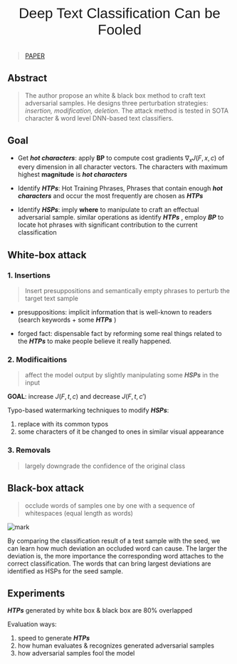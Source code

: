 <center> <font face="arial", size=6>Deep Text Classification Can be Fooled</font></center><br>

> [PAPER](https://arxiv.org/abs/1704.08006)

## Abstract

> The author propose an white & black box method to craft text adversarial samples. He designs three perturbation strategies: *insertion, modification, deletion*. The attack method is tested in SOTA character & word level DNN-based text classifiers.

## Goal

- Get ***hot characters***: apply **BP** to compute cost gradients  $\nabla_xJ(F,x,c)$ of every dimension in all character vectors. The characters with maximum highest **magnitude** is ***hot characters***
-  Identify ***HTPs***: Hot Training Phrases, Phrases that contain enough ***hot characters*** and occur the most frequently are chosen as ***HTPs***

- Identify ***HSPs***:  imply **where** to manipulate to craft an effectual adversarial sample. similar operations as identify ***HTPs*** , employ ***BP*** to locate hot phrases with significant contribution to the current classification

## White-box attack

### 1. Insertions

> Insert presuppositions and semantically empty phrases to perturb the target text sample

- presuppositions: implicit information that is well-known to readers (search keywords + some ***HTPs*** )

- forged fact: dispensable fact by reforming some real things related to the ***HTPs*** to make people believe it really happened.

### 2. Modificaitions

> affect the model output by slightly manipulating some ***HSPs*** in the input

**GOAL**: increase $J(F,t,c)$ and decrease $J(F,t,c')$

Typo-based watermarking techniques to modify ***HSPs***: 

1. replace with its common typos
2. some characters of it be changed to ones in similar visual appearance

### 3. Removals

> largely downgrade the confidence of the original class

## Black-box attack

> occlude words of samples one by one with a sequence of whitespaces (equal length as words)

![mark](http://pv4mhwy11.bkt.clouddn.com/occlude.png)



By comparing the classification result of a test sample with the seed, we can learn how much deviation an occluded word can cause. The larger the deviation is, the more importance the corresponding word attaches to the correct classification. The words that can bring largest deviations are identified as HSPs for the seed sample.

## Experiments

***HTPs*** generated by white box & black box  are 80% overlapped

Evaluation ways:

1. speed to generate ***HTPs***
2. how human evaluates & recognizes generated adversarial samples 
3. how adversarial samples fool the model
